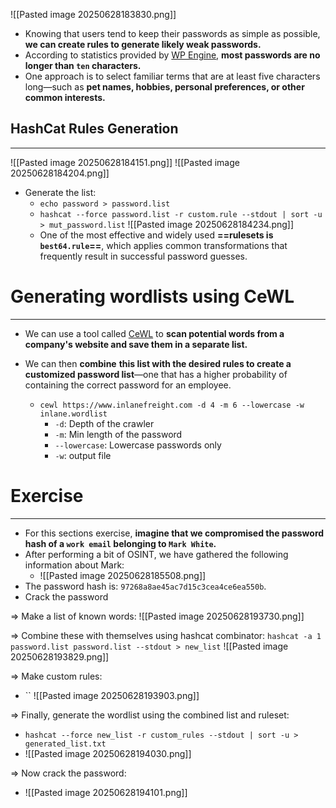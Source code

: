 ![[Pasted image 20250628183830.png]]
- Knowing that users tend to keep their passwords as simple as possible, **we can create rules to generate likely weak passwords.**
- According to statistics provided by [WP Engine](https://wpengine.com/resources/passwords-unmasked-infographic/), **most passwords are no longer than `ten` characters.**
- One approach is to select familiar terms that are at least five characters long—such as **pet names, hobbies, personal preferences, or other common interests.**

## HashCat Rules Generation
---
![[Pasted image 20250628184151.png]]
![[Pasted image 20250628184204.png]]
- Generate the list:
	- `echo password > password.list`
	- `hashcat --force password.list -r custom.rule --stdout | sort -u > mut_password.list`
	![[Pasted image 20250628184234.png]]
	- One of the most effective and widely used **==rulesets is `best64.rule`==**, which applies common transformations that frequently result in successful password guesses.
	
# Generating wordlists using CeWL
---
- We can use a tool called [CeWL](https://github.com/digininja/CeWL) to **scan potential words from a company's website and save them in a separate list.**
- We can then **combine** **this list with the desired rules to create a customized password list**—one that has a higher probability of containing the correct password for an employee.

	- `cewl https://www.inlanefreight.com -d 4 -m 6 --lowercase -w inlane.wordlist`
		- `-d`: Depth of the crawler
		- `-m`: Min length of the password
		- `--lowercase`: Lowercase passwords only
		- `-w`: output file

# Exercise
---
- For this sections exercise, **imagine that we compromised the password hash of a `work email` belonging to `Mark White`.** 
- After performing a bit of OSINT, we have gathered the following information about Mark:
	- ![[Pasted image 20250628185508.png]]
- The password hash is: `97268a8ae45ac7d15c3cea4ce6ea550b`.
- Crack the password

=> Make a list of known words:
	![[Pasted image 20250628193730.png]]

=> Combine these with themselves using hashcat combinator:
	`hashcat -a 1 password.list password.list --stdout > new_list`
	![[Pasted image 20250628193829.png]]

=> Make custom rules:
- ``
	![[Pasted image 20250628193903.png]]

=> Finally, generate the wordlist using the combined list and ruleset:
- `hashcat --force new_list -r custom_rules --stdout | sort -u > generated_list.txt`
- ![[Pasted image 20250628194030.png]]

=> Now crack the password:
- ![[Pasted image 20250628194101.png]]